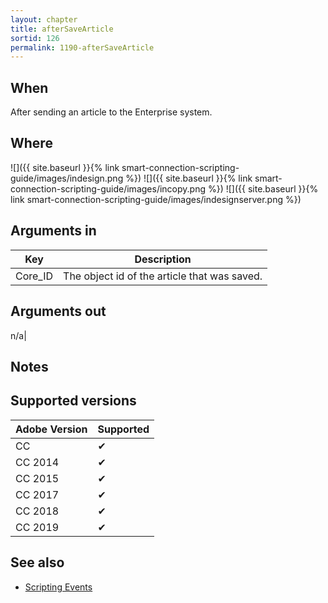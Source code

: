 ```yaml
---
layout: chapter
title: afterSaveArticle
sortid: 126
permalink: 1190-afterSaveArticle
---
```


## When

After sending an article to the Enterprise system.

## Where

![]({{ site.baseurl }}{% link smart-connection-scripting-guide/images/indesign.png %}) ![]({{ site.baseurl }}{% link smart-connection-scripting-guide/images/incopy.png %}) ![]({{ site.baseurl }}{% link smart-connection-scripting-guide/images/indesignserver.png %})

## Arguments in

|Key |Description|
|----|-----------|
|Core_ID |The object id of the article that was saved.

## Arguments out

n/a|

## Notes

## Supported versions

| Adobe Version | Supported |
|---------------|-----------|
| CC            | ✔         |
| CC 2014       | ✔         |
| CC 2015       | ✔         |
| CC 2017       | ✔         |
| CC 2018       | ✔         |
| CC 2019       | ✔         |

## See also

* [Scripting Events](../../ScriptingEvents/index.md)